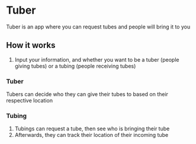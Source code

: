 # Tuber

Tuber is an app where you can request tubes and people will bring it to you

<h2>How it works</h2>

1. Input your information, and whether you want to be a tuber (people giving tubes) or a tubing (people receiving tubes)

<h3>Tuber</h3>

Tubers can decide who they can give their tubes to based on their respective location

<h3>Tubing</h3>

1. Tubings can request a tube, then see who is bringing their tube
2. Afterwards, they can track their location of their incoming tube
